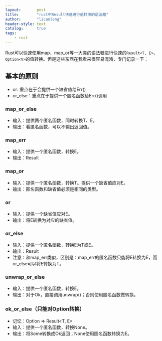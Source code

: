 ```yaml
---
layout:       post
title:        "rust中Result快速进行值转换的语法糖"
author:       "licunlong"
header-style: text
catalog:      true
tags:
    - rust
---
```


Rust可以快速使用map、map_or等一大类的语法糖进行快速的`Result<T, E>`、`Option<V>`的值转换。但是这些东西在我看来很容易混淆，专门记录一下：

## 基本的原则

* or: 重点在于会提供一个缺省值给Err()
* or_else：重点在于提供一个匿名函数给Err()调用

### map_or_else

* 输入：提供两个匿名函数，同时转换T、E。
* 输出：看匿名函数，可以不输出返回值。

### map_err

* 输入：提供一个匿名函数，转换E。
* 输出：Result

### map_or

* 输入：提供一个匿名函数，转换T。提供一个缺省值应对E。
* 输出：匿名函数和缺省值必须是相同的类型。

### or

* 输入：提供一个缺省值应对E。
* 输出：将E转换为对应的缺省值。

### or_else

* 输入：提供一个匿名函数，转换E为T或E。
* 输出：Result
* 注意：和map_err类似，区别是：map_err的匿名函数只能将E转换为E，而or_else可以将E转换为T。

### unwrap_or_else

* 输入：提供一个匿名函数，转换E。
* 输出：对于Ok，直接调用unwrap()；否则使用匿名函数做转换。

### ok_or_else（只能对Option转换）

* 记忆：Option<V> => Result<T, E>
* 输入：提供一个匿名函数，转换None。
* 输出：将Some转换成Ok返回；None使用匿名函数转换为E。
